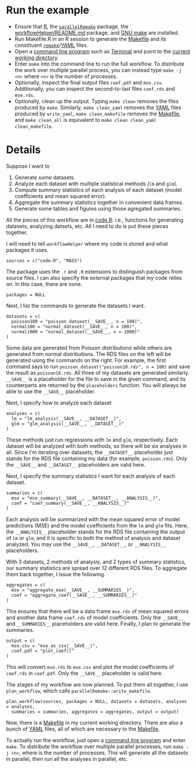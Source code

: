 # Run the example

- Ensure that [R](https://www.r-project.org/), the [`parallelRemake`](https://github.com/wlandau/parallelRemake/) package, the [workflowHelper/README.md](https://github.com/wlandau/workflowHelper/blob/master/README.md) package, and [GNU make](https://www.gnu.org/software/make/) are installed.
- Run Makefile.R in an R session to generate the [Makefile](https://www.gnu.org/software/make/) and its constituent [`remake`](https://github.com/richfitz/remake)/[YAML](http://yaml.org/) files.
- Open a [command line program](http://linuxcommand.org/) such as [Terminal](https://en.wikipedia.org/wiki/Terminal_%28OS_X%29) and point to the [current working directory](http://www.linfo.org/cd.html).
- Enter `make` into the command line to run the full workflow. To distribute the work over multiple parallel process, you can instead type `make -j <n>` where `<n>` is the number of processes.
- Optionally, inspect the final output files `coef.pdf` and `mse.csv`. Additionally, you can inspect the second-to-last files `coef.rds` and `mse.rds`.
- Optionally, clean up the output. Typing `make clean` removes the files produced by `make`. Similarly, `make clean_yaml` removes the [YAML](http://yaml.org/) files produced by `write_yaml`, `make clean_makefile` removes the [Makefile](https://www.gnu.org/software/make/), and `make clean_all` is equivalent to `make clean clean_yaml clean_makefile`.

# Details

Suppose I want to 

1. Generate some datasets.
2. Analyze each dataset with multiple statistical methods (`lm` and `glm`).
3. Compute summary statistics of each analysis of each dataset (model coefficients and mean squared error).
4. Aggregate the summary statistics together in convenient data frames.
5. Generate some tables and figures using those agregated summaries.

All the pieces of this workflow are in [code.R]("https://github.com/wlandau/workflowHelper/blob/master/example/code.R"): i.e., functions for generating datasets, analyzing datsets, etc. All I need to do is put these pieces together.

I will need to tell `workflowHelper` where my code is stored and what packages it uses.

```{r}
sources = c("code.R", "MASS")
```

The package uses the `.r` and `.R` extensions to distinguish packages from source files. I can also specify the external packages that my code relies on. In this case, there are none.

```{r}
packages = NULL
```

Next, I list the commands to generate the datasets I want.

```{r}
datasets = c(
  poisson100 = "poisson_dataset(__SAVE__, n = 100)",
  normal100 = "normal_dataset(__SAVE__, n = 100)",
  normal1000 = "normal_dataset(__SAVE__, n = 1000)"
)
```

Some data are generated from Poisson distributions while others are generated from normal distributions. The RDS files on the left will be generated using the commands on the right. For example, the first command says to run `poisson_dataset("poisson10.rds", n = 100)` and save the result as `poisson10.rds`. All three of my datasets are generated similarly. `__SAVE__` is a placeholder for the file to save in the given command, and its counterparts are returned by the `placeholders` function. You will always be able to use the `__SAVE__` placeholder.

Next, I specify how to analyze each dataset

```{r}
analyses = c(
  lm = "lm_analysis(__SAVE__, __DATASET__)",
  glm = "glm_analysis(__SAVE__, __DATASET__)"
)
```

These methods just run regressions with `lm` and `glm`, respectively. Each dataset will be analyzed with both methods, so there will be six analyses in all. Since I'm iterating over datasets, the `__DATASET__` placeholder just stands for the RDS file containing my data (for example, `poisson.rds`). Only the `__SAVE__` and `__DATASET__` placeholders are valid here.

Next, I specify the summary statistics I want for each analysis of each dataset. 

```{r}
summaries = c(
  mse = "mse_summary(__SAVE__, __DATASET__, __ANALYSIS__)",
  coef = "coef_summary(__SAVE__, __ANALYSIS__)"
)
```

Each analysis will be summarized with the mean squared error of model predictions (MSE) and the model coefficients from the `lm` and `glm` fits. Here, the `__ANALYSIS__` placeholder stands for the RDS file containing the output of `lm` or `glm`, and it is specific to both the method of analysis and dataset analyzed. You may use the `__SAVE__`, `__DATASET__`, or `__ANALYSIS__` placeholders.

With 3 datasets, 2 methods of analysis, and 2 types of summary statistics, our summary statistics are spread over 12 different RDS files. To aggregate them back together, I issue the following.


```{r}
aggregates = c(
  mse = "aggregate_mse(__SAVE__, __SUMMARIES__)",
  coef = "aggregate_coef(__SAVE__, __SUMMARIES__)"
)
```

This ensures that there will be a data frame `mse.rds` of mean squared errors and another data frame `coef.rds` of model coefficients. Only the `__SAVE__` and `__SUMMARIES__` placeholders are valid here. Finally, I plan to generate the summaries.

```{r}
output = c(
  mse.csv = "mse_as_csv(__SAVE__)",
  coef.pdf = "plot_coef()"
)
```

This will convert `mse.rds` to `mse.csv` and plot the model coefficients of `coef.rds` in `coef.pdf`. Only the `__SAVE__` placeholder is valid here.

The stages of my workflow are now planned. To put them all together, I use `plan_workflow`, which calls `parallelRemake::write_makefile`.

```{r}
plan_workflow(sources, packages = NULL, datasets = datasets, analyses = analyses, 
  summaries = summaries, aggregates = aggregates, output = output)
```

Now, there is a [Makefile](https://www.gnu.org/software/make/) in my current working directory. There are also a bunch of  [YAML](http://yaml.org/) files, all of which are necessary to the [Makefile](https://www.gnu.org/software/make/). 

To actually run the workflow, just open a [command line program](http://linuxcommand.org/) and enter `make`. To distribute the workflow over multiple parallel processes, run `make -j <n>`, where <n> is the number of processes. This will generate all the datasets in parallel, then run all the analyses in parallel, etc.
